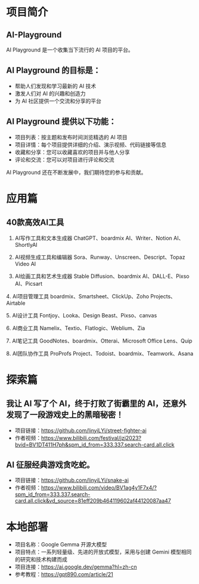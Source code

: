 # 项目简介
## AI-Playground
AI Playground 是一个收集当下流行的 AI 项目的平台。

## AI Playground 的目标是：

- 帮助人们发现和学习最新的 AI 技术
- 激发人们对 AI 的兴趣和创造力
- 为 AI 社区提供一个交流和分享的平台

## AI Playground 提供以下功能：

- 项目列表：按主题和发布时间浏览精选的 AI 项目
- 项目详情：每个项目提供详细的介绍、演示视频、代码链接等信息
- 收藏和分享：您可以收藏喜欢的项目并与他人分享
- 评论和交流：您可以对项目进行评论和交流

AI Playground 还在不断发展中，我们期待您的参与和贡献。

# 应用篇
## 40款高效AI工具

1. AI写作工具和文本生成器 
ChatGPT、boardmix AI、Writer、Notion AI、ShortlyAI

2. AI视频生成工具和编辑器
Sora、Runway、Unscreen、Descript、Topaz Video AI

3. AI绘画工具和艺术生成器
Stable Diffusion、boardmix AI、DALL-E、Pixso AI、Picsart

4️. AI项目管理工具
boardmix、Smartsheet、ClickUp、Zoho Projects、Airtable

5️. AI设计工具
Fontjoy、Looka、Design Beast、Pixso、canvas

6️. AI商业工具
Namelix、Textio、Flatlogic、Weblium、Zia

7️. AI笔记工具
GoodNotes、boardmix、Otterai、Microsoft Office Lens、Quip

8️. AI团队协作工具
ProProfs Project、Todoist、boardmix、Teamwork、Asana

# 探索篇
## 我让 AI 写了个 AI，终于打败了街霸里的 AI，还意外发现了一段游戏史上的黑暗秘密！
- 项目链接：https://github.com/linyiLYi/street-fighter-ai
- 作者视频：https://www.bilibili.com/festival/jzj2023?bvid=BV1DT411H7ph&spm_id_from=333.337.search-card.all.click
  
## AI 征服经典游戏贪吃蛇。
- 项目链接：https://github.com/linyiLYi/snake-ai
- 作者视频：https://www.bilibili.com/video/BV1ag4y1F7x4/?spm_id_from=333.337.search-card.all.click&vd_source=81eff209b464119602af44120087aa47

# 本地部署
- 项目名称：Google Gemma 开源大模型
- 项目特点：一系列轻量级、先进的开放式模型，采用与创建 Gemini 模型相同的研究和技术构建而成
- 项目连接：https://ai.google.dev/gemma?hl=zh-cn
- 参考教程：https://gpt890.com/article/21

  

  


